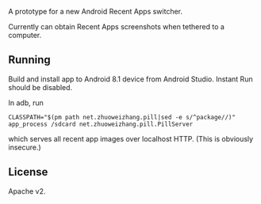 A prototype for a new Android Recent Apps switcher.

Currently can obtain Recent Apps screenshots when tethered to a computer.

## Running

Build and install app to Android 8.1 device from Android Studio. Instant Run should be disabled.

In adb, run

```
CLASSPATH="$(pm path net.zhuoweizhang.pill|sed -e s/^package//)" app_process /sdcard net.zhuoweizhang.pill.PillServer
```

which serves all recent app images over localhost HTTP. (This is obviously insecure.)

## License

Apache v2.
